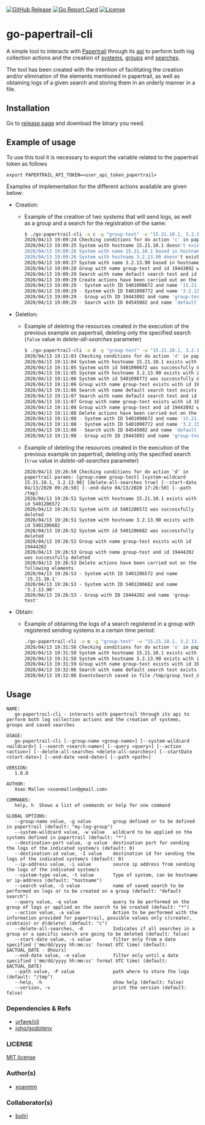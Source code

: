 [![GitHub Release](https://img.shields.io/github/release/xoanmm/go-papertrail-cli.svg?logo=github&labelColor=262b30)](https://github.com/xoanmm/go-papertrail-cli/releases)
[![Go Report Card](https://goreportcard.com/badge/github.com/xoanmm/go-papertrail-cli)](https://goreportcard.com/report/github.com/xoanmm/go-papertrail-cli)
[![License](https://img.shields.io/github/license/xoanmm/go-papertrail-cli)](https://github.com/xoanmm/go-papertrail-cli/LICENSE)

# go-papertrail-cli
A simple tool to interacts with [Papertrail](https://papertrailapp.com/) through its [api](https://help.papertrailapp.com/kb/how-it-works/http-api/) to perform both log collection actions and the creation of [systems](https://help.papertrailapp.com/kb/how-it-works/adding-and-removing-senders/), [groups](https://help.papertrailapp.com/kb/how-it-works/groups/) and [searches](https://help.papertrailapp.com/kb/how-it-works/search-syntax).

The tool has been created with the intention of facilitating the creation and/or elimination of the elements mentioned in papertrail, as well as obtaining logs of a given search and storing them in an orderly manner in a file.

## Installation

Go to [release page](https://github.com/xoanmm/go-papertrail-cli/releases) and download the binary you need.

## Example of usage

To use this tool it is necessary to export the variable related to the papertrail token as follows
```
export PAPERTRAIL_API_TOKEN=<user_api_token_papertrail>
```

Examples of implementation for the different actions available are given below:
- Creation:

  - Example of the creation of two systems that will send logs, as well as a group and a search for the registration of the same:
      
      ```bash
      $ ./go-papertrail-cli -a c -g "group-test" -w "15.21.10.1, 3.2.13.90" -S "default search test" -q "*" -p 23633 -t "hostname"
      2020/04/13 19:09:24 Checking conditions for do action 'c' in papertrail params: [group-name group-test] [system-wildcard 15.21.10.1, 3.2.13.90] [search default search test] [query *] [delete-all-searches false] [--start-date 04/13/2020 09:09:24] [--end-date 04/13/2020 17:09:24] [--path /tmp]
      2020/04/13 19:09:25 System with hostname 15.21.10.1 doesn't exist yet
      2020/04/13 19:09:26 System with name 15.21.10.1 based in hostname 15.21.10.1 was successfully created with id 5401098672
      2020/04/13 19:09:26 System with hostname 3.2.13.90 doesn't exist yet
      2020/04/13 19:09:27 System with name 3.2.13.90 based in hostname 3.2.13.90 was successfully created with id 5401098772
      2020/04/13 19:09:28 Group with name group-test and id 19443892 was successfully created
      2020/04/13 19:09:29 Search with name default search test and id 84545002 was successfully created
      2020/04/13 19:09:29 Create actions have been carried out on the following elements
      2020/04/13 19:09:29 - System with ID 5401098672 and name '15.21.10.1'
      2020/04/13 19:09:29 - System with ID 5401098772 and name '3.2.13.90'
      2020/04/13 19:09:29 - Group with ID 19443892 and name 'group-test'
      2020/04/13 19:09:29 - Search with ID 84545002 and name 'default search test'
      ```
    
- Deletion:

  - Example of deleting the resources created in the execution of the previous example on papertrail, deleting only the specified search (`false` value in *delete-all-searches* parameter)
    
       ```bash
       $ ./go-papertrail-cli -a d -g "group-test" -w "15.21.10.1, 3.2.13.90" -S "default search test" -q "*" -p 23633 -t "hostname" -d true
       2020/04/13 19:11:03 Checking conditions for do action 'd' in papertrail params: [group-name group-test] [system-wildcard 15.21.10.1, 3.2.13.90] [search default search test] [query *] [delete-all-searches false] [--start-date 04/13/2020 09:11:03] [--end-date 04/13/2020 17:11:03] [--path /tmp]
       2020/04/13 19:11:04 System with hostname 15.21.10.1 exists with id 5401098672
       2020/04/13 19:11:05 System with id 5401098672 was successfully deleted
       2020/04/13 19:11:05 System with hostname 3.2.13.90 exists with id 5401098772
       2020/04/13 19:11:06 System with id 5401098772 was successfully deleted
       2020/04/13 19:11:06 Group with name group-test exists with id 19443892
       2020/04/13 19:11:06 Search with name default search test exists with id 84545002
       2020/04/13 19:11:07 Search with name default search test and id 84545002 was successfully deleted
       2020/04/13 19:11:07 Group with name group-test exists with id 19443892
       2020/04/13 19:11:08 Group with name group-test and id 19443892 was successfully deleted
       2020/04/13 19:11:08 Delete actions have been carried out on the following elements
       2020/04/13 19:11:08 - System with ID 5401098672 and name '15.21.10.1'
       2020/04/13 19:11:08 - System with ID 5401098772 and name '3.2.13.90'
       2020/04/13 19:11:08 - Search with ID 84545002 and name 'default search test'
       2020/04/13 19:11:08 - Group with ID 19443892 and name 'group-test'
       ```
    
   - Example of deleting the resources created in the execution of the previous example on papertrail, deleting only the specified search (`true` value in *delete-all-searches* parameter)
   
       ```$ ./go-papertrail-cli -a d -g "group-test" -w "15.21.10.1, 3.2.13.90" -S "default search test" -q "*" -p 23633 -t "hostname" -d true
       2020/04/13 19:26:50 Checking conditions for do action 'd' in papertrail params: [group-name group-test] [system-wildcard 15.21.10.1, 3.2.13.90] [delete-all-searches true] [--start-date 04/13/2020 09:26:50] [--end-date 04/13/2020 17:26:50] [--path /tmp]
       2020/04/13 19:26:51 System with hostname 15.21.10.1 exists with id 5401206572
       2020/04/13 19:26:51 System with id 5401206572 was successfully deleted
       2020/04/13 19:26:51 System with hostname 3.2.13.90 exists with id 5401206682
       2020/04/13 19:26:52 System with id 5401206682 was successfully deleted
       2020/04/13 19:26:52 Group with name group-test exists with id 19444202
       2020/04/13 19:26:53 Group with name group-test and id 19444202 was successfully deleted
       2020/04/13 19:26:53 Delete actions have been carried out on the following elements
       2020/04/13 19:26:53 - System with ID 5401206572 and name '15.21.10.1'
       2020/04/13 19:26:53 - System with ID 5401206682 and name '3.2.13.90'
       2020/04/13 19:26:53 - Group with ID 19444202 and name 'group-test'
       ```
     
- Obtain:
  
  - Example of obtaining the logs of a search registered in a group with registered sending systems in a certain time period:
  
      ```bash
      ./go-papertrail-cli -a o -g "group-test" -w "15.21.10.1, 3.2.13.90" -S "default search test" -q "*" -p 23633 -t "hostname"
      2020/04/13 19:31:56 Checking conditions for do action 'o' in papertrail params: [group-name group-test] [system-wildcard 15.21.10.1, 3.2.13.90] [search default search test] [query *] [delete-all-searches false] [--start-date 04/13/2020 09:09:24] [--end-date 04/13/2020 17:09:24] [--path /tmp]
      2020/04/13 19:31:58 System with hostname 15.21.10.1 exists with id 5401206572
      2020/04/13 19:31:58 System with hostname 3.2.13.90 exists with id 5401206682
      2020/04/13 19:31:59 Group with name group-test exists with id 19444202
      2020/04/13 19:32:06 Search with name default search test exists with id 84545002
      2020/04/13 19:32:06 EventsSearch saved in file /tmp/group_test_default_search_04-13-2020_11:20:00_04-13-2020_11:23:00 with 885 events retrieved
      ```
    
## Usage

    NAME:
       go-papertrail-cli - interacts with papertrail through its api to perform both log collection actions and the creation of systems, groups and saved searches
    
    USAGE:
       go-papertrail-cli [--group-name <group-name>] [--system-wildcard <wildcard>] [--search <search-name>] [--query <query>] [--action <action>] [--delete-all-searches <delete-all-searches>] [--startDate <start-date>] [--end-date <end-date>] [--path <path>]
    
    VERSION:
       1.0.0
    
    AUTHOR:
       Xoan Mallon <xoanmallon@gmail.com>
    
    COMMANDS:
       help, h  Shows a list of commands or help for one command
    
    GLOBAL OPTIONS:
       --group-name value, -g value        group defined or to be defined in papertrail (default: "my-log-group")
       --system-wildcard value, -w value   wildcard to be applied on the systems defined in papertrail (default: "*")
       --destination-port value, -p value  destination port for sending the logs of the indicated system/s (default: 0)
       --destination-id value, -I value    destination id for sending the logs of the indicated system/s (default: 0)
       --ip-address value, -i value        source ip address from sending the logs of the indicated system/s
       --system-type value, -t value       Type of system, can be hostname or ip-address (default: "hostname")
       --search value, -S value            name of saved search to be performed on logs or to be created on a group (default: "default search")
       --query value, -q value             query to be performed on the group of logs or applied on the search to be created (default: "*")
       --action value, -a value            Action to be performed with the information provided for papertrail, possible values only c(create), o(obtain) or d(delete) (default: "c")
       --delete-all-searches, -d           Indicates if all searches in a group or a specific search are going to be deleted (default: false)
       --start-date value, -s value        filter only from a date specified ('mm/dd/yyyy hh:mm:ss' format UTC time) (default: $ACTUAL_DATE - 8hours)
       --end-date value, -e value          filter only until a date specified ('mm/dd/yyyy hh:mm:ss' format UTC time) (default: $ACTUAL_DATE)
       --path value, -P value              path where to store the logs (default: "/tmp")
       --help, -h                          show help (default: false)
       --version, -v                       print the version (default: false)
       
### Dependencies & Refs

  - [urfave/cli](https://github.com/urfave/cli)
  - [joho/godotenv](github.com/joho/godotenv)
  
### LICENSE

 [MIT license](LICENSE)

### Author(s)

- [xoanmm](https://github.com/xoanmm)

### Collaborator(s)

- [boliri](https://github.com/boliri)